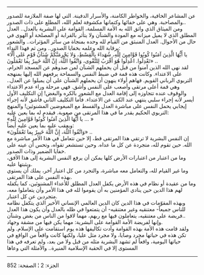 ------------------------------------------------------------------------

عن المشاعر الخافية، والخواطر الكامنة، والأسرار الدفينة. التي لها صفة
الملازمة للصدور والمصاحبة. وهي على خفائها وكتمانها مكشوفة لعلم الله،
المطلع على ذات الصدور..  
ومن الميثاق الذي واثق الله به الأمة المسلمة، القوامة على البشرية
بالعدل.. العدل المطلق الذي لا يميل ميزانه مع المودة والشنآن ولا يتأثر
بالقرابة أو المصلحة أو الهوى في حال من الأحوال. العدل المنبثق من القيام
لله وحده بمنجاة من سائر المؤثرات.. والشعور برقابة الله وعلمه بخفايا
الصدور.. ومن ثم فهذا النداء:  
«يا أَيُّهَا الَّذِينَ آمَنُوا كُونُوا قَوَّامِينَ لِلَّهِ، شُهَداءَ بِالْقِسْطِ، وَلا يَجْرِمَنَّكُمْ شَنَآنُ
قَوْمٍ عَلى أَلَّا تَعْدِلُوا. اعْدِلُوا هُوَ أَقْرَبُ لِلتَّقْوى، وَاتَّقُوا اللَّهَ، إِنَّ اللَّهَ خَبِيرٌ بِما
تَعْمَلُونَ» ..  
لقد نهى الله الذين آمنوا من قبل أن يحملهم الشنآن لمن صدوهم عن المسجد
الحرام، على الاعتداء. وكانت هذه قمة في ضبط النفس والسماحة يرفعهم الله
إليها بمنهجه التربوي الرباني القويم. فهاهم أولاء ينهون أن يحملهم الشنآن
على أن يميلوا عن العدل.. وهي قمة أعلى مرتقى وأصعب على النفس وأشق. فهي
مرحلة وراء عدم الاعتداء والوقوف عنده تتجاوزه إلى إقامة العدل مع الشعور
بالكره والبغض! إن التكليف الأول أيسر لأنه إجراء سلبي ينتهي عند الكف عن
الاعتداء. فأما التكليف الثاني فأشق لأنه إجراء إيجابي يحمل النفس على
مباشرة العدل والقسط مع المبغوضين المشنوئين! والمنهج التربوي الحكيم يقدر
ما في هذا المرتقى من صعوبة. فيقدم له بما يعين عليه:  
«يا أَيُّهَا الَّذِينَ آمَنُوا كُونُوا قَوَّامِينَ لِلَّهِ ... »  
ويعقب عليه بما يعين عليه أيضاً:  
«وَاتَّقُوا اللَّهَ، إِنَّ اللَّهَ خَبِيرٌ بِما تَعْمَلُونَ» ..  
إن النفس البشرية لا ترتقي هذا المرتقى قط، إلا حين تتعامل في هذا الأمر
مباشرة مع الله. حين تقوم لله، متجردة عن كل ما عداه. وحين تستشعر تقواه،
وتحس أن عينه على خفايا الضمير وذات الصدور.  
وما من اعتبار من اعتبارات الأرض كلها يمكن أن يرفع النفس البشرية إلى هذا
الأفق، ويثبتها عليه.  
وما غير القيام لله، والتعامل معه مباشرة، والتجرد من كل اعتبار آخر، يملك
أن يستوي بهذه النفس على هذا المرتقى.  
وما من عقيدة أو نظام في هذه الأرض يكفل العدل المطلق للأعداء المشنوئين،
كما يكفله لهم هذا الدين حين ينادي المؤمنين به أن يقوموا لله في هذا الأمر
وأن يتعاملوا معه، متجردين عن كل اعتبار.  
وبهذه المقوّمات في هذا الدين كان الدين العالمي الإنساني الأخير الذي يتكفل
نظامه للناس جميعاً- معتنقيه وغير معتنقيه- أن يتمتعوا في ظله بالعدل وأن
يكون هذا العدل فريضة على معتنقيه، يتعاملون فيها مع ربهم، مهما لاقوا من
الناس من بغض وشنآن..  
وإنها لفريضة الأمة القوامة على البشرية: مهما يكن فيها من مشقة وجهاد.  
ولقد قامت هذه الأمة بهذه القوامة وأدت تكاليفها هذه يوم استقامت على
الإسلام. ولم تكن هذه في حياتها مجرد وصايا، ولا مجرد مثل عليا، ولكنها
كانت واقعاً من الواقع في حياتها اليومية، واقعاً لم تشهد البشرية مثله من
قبل ولا من بعد، ولم تعرفه في هذا المستوى إلا في الحقبة الإسلامية
المنيرة.. والأمثلة التي وعاها

------------------------------------------------------------------------

الجزء: 2 ¦ الصفحة: 852
